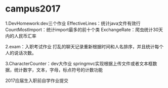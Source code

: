 # campus2017
1.DevHomework:dev三个作业
  EffectiveLines：统计java文件有效行
  CountMostImport：统计import最多的前十个类
  ExchangeRate：爬虫统计30天内的人民币汇率
  
 2.exam：入职考试作业
  打乱的聊天记录重新根据时间和人名排序，并且统计每个人的说话次数。
 
 3.CharacterCounter：dev大作业
  springmvc实现根据上传文件或者文本框数据，统计数字，文本，字母，标点符号的计数功能
 
 
2017应届生入职前自学作业提交
